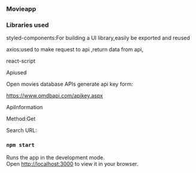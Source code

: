 ### Movieapp
### Libraries used

styled-components:For building a UI library,easily be exported and reused

axios:used to make request to api ,return data from api,

react-script

Apiused

Open movies database APIs generate api key form:

https://www.omdbapi.com/apikey.aspx

ApiInformation

Method:Get

Search URL:


### `npm start`

Runs the app in the development mode.\
Open [http://localhost:3000](http://localhost:3000) to view it in your browser.




